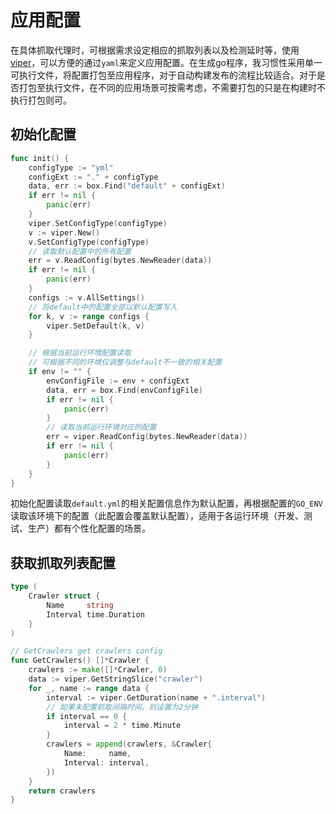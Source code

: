 # 应用配置

在具体抓取代理时，可根据需求设定相应的抓取列表以及检测延时等，使用[viper](https://github.com/spf13/viper)，可以方便的通过`yaml`来定义应用配置。在生成go程序，我习惯性采用单一可执行文件，将配置打包至应用程序，对于自动构建发布的流程比较适合。对于是否打包至执行文件，在不同的应用场景可按需考虑，不需要打包的只是在构建时不执行打包则可。

## 初始化配置

```go
func init() {
	configType := "yml"
	configExt := "." + configType
	data, err := box.Find("default" + configExt)
	if err != nil {
		panic(err)
	}
	viper.SetConfigType(configType)
	v := viper.New()
	v.SetConfigType(configType)
	// 读取默认配置中的所有配置
	err = v.ReadConfig(bytes.NewReader(data))
	if err != nil {
		panic(err)
	}
	configs := v.AllSettings()
	// 将default中的配置全部以默认配置写入
	for k, v := range configs {
		viper.SetDefault(k, v)
	}

	// 根据当前运行环境配置读取
	// 可根据不同的环境仅调整与default不一致的相关配置
	if env != "" {
		envConfigFile := env + configExt
		data, err = box.Find(envConfigFile)
		if err != nil {
			panic(err)
		}
		// 读取当前运行环境对应的配置
		err = viper.ReadConfig(bytes.NewReader(data))
		if err != nil {
			panic(err)
		}
	}
}
```

初始化配置读取`default.yml`的相关配置信息作为默认配置，再根据配置的`GO_ENV`读取该环境下的配置（此配置会覆盖默认配置），适用于各运行环境（开发、测试、生产）都有个性化配置的场景。

## 获取抓取列表配置

```go
type (
	Crawler struct {
		Name     string
		Interval time.Duration
	}
)

// GetCrawlers get crawlers config
func GetCrawlers() []*Crawler {
	crawlers := make([]*Crawler, 0)
	data := viper.GetStringSlice("crawler")
	for _, name := range data {
		interval := viper.GetDuration(name + ".interval")
		// 如果未配置抓取间隔时间，则设置为2分钟
		if interval == 0 {
			interval = 2 * time.Minute
		}
		crawlers = append(crawlers, &Crawler{
			Name:     name,
			Interval: interval,
		})
	}
	return crawlers
}
```